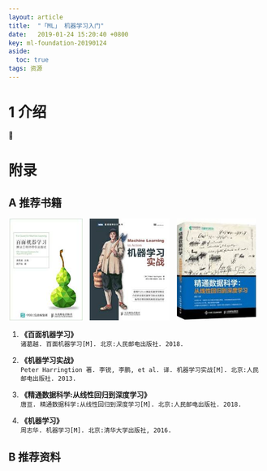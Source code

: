 ```yaml
---
layout: article
title:  "「ML」 机器学习入门"
date:   2019-01-24 15:20:40 +0800
key: ml-foundation-20190124
aside:
  toc: true
tags: 资源
---
```



# 1 介绍
:ghost:

# 附录
## A 推荐书籍

<center class="half">
  <img src="/assets/images/AI/books/baimian_ml.jpeg" height="200"/>&emsp;<img src="/assets/images/AI/books/ml_practice.jpeg" height="200"/>&emsp;<img src="/assets/images/AI/books/lr2dl.jpeg" height="200"/>&emsp;
</center>

1. **《百面机器学习》**  
`诸葛越. 百面机器学习[M]. 北京:人民邮电出版社. 2018.`  

2. **《机器学习实战》**  
`Peter Harringtion 著. 李锐, 李鹏, et al. 译. 机器学习实战[M]. 北京:人民邮电出版社. 2013.`  

3. **《精通数据科学:从线性回归到深度学习》**  
`唐亘. 精通数据科学:从线性回归到深度学习[M]. 北京:人民邮电出版社. 2018.`  

4. **《机器学习》**  
`周志华. 机器学习[M]. 北京:清华大学出版社, 2016.`   

## B 推荐资料
